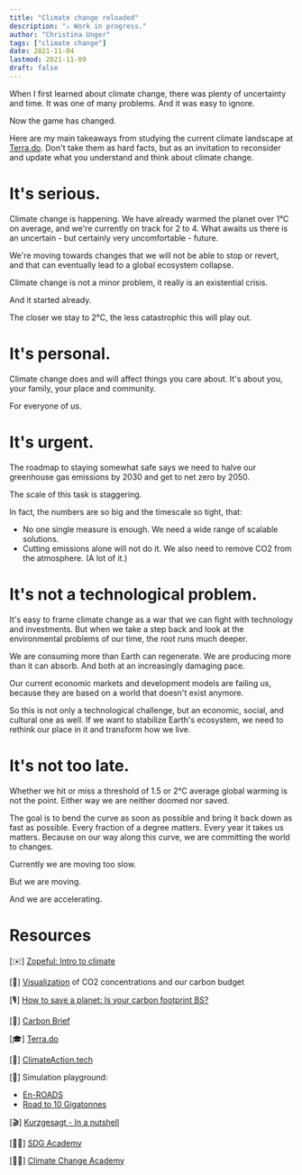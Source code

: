 ```yaml
---
title: "Climate change reloaded"
description: "⚠️ Work in progress."
author: "Christina Unger"
tags: ["climate change"]
date: 2021-11-04
lastmod: 2021-11-09
draft: false
---
```


When I first learned about climate change, there was plenty of uncertainty and time. It was one of many problems. And it was easy to ignore.

Now the game has changed.

Here are my main takeaways from studying the current climate landscape at [Terra.do](https://www.terra.do/climate-change-learning-for-action/).
Don't take them as hard facts, but as an invitation to reconsider and update what you understand and think about climate change.

# It's serious.

Climate change is happening. We have already warmed the planet over 1°C on average, and we're currently on track for 2 to 4. What awaits us there is an uncertain - but certainly very uncomfortable - future.

We're moving towards changes that we will not be able to stop or revert, and that can eventually lead to a global ecosystem collapse.

Climate change is not a minor problem, it really is an existential crisis.

And it started already.

The closer we stay to 2°C, the less catastrophic this will play out.

# It's personal.

Climate change does and will affect things you care about.
It's about you, your family, your place and community.

For everyone of us.

# It's urgent.

The roadmap to staying somewhat safe says we need to halve our greenhouse gas emissions by 2030 and get to net zero by 2050.

The scale of this task is staggering.

In fact, the numbers are so big and the timescale so tight, that:

* No one single measure is enough. We need a wide range of scalable solutions.
* Cutting emissions alone will not do it. We also need to remove CO2 from the atmosphere. (A lot of it.)

# It's not a technological problem.

It's easy to frame climate change as a war that we can fight with technology and investments.
But when we take a step back and look at the environmental problems of our time, the root runs much deeper.

We are consuming more than Earth can regenerate.
We are producing more than it can absorb.
And both at an increasingly damaging pace.

Our current economic markets and development models are failing us, because they are based on a world that doesn't exist anymore.

So this is not only a technological challenge, but an economic, social, and cultural one as well.
If we want to stabilize Earth's ecosystem, we need to rethink our place in it and transform how we live.

# It's not too late.

Whether we hit or miss a threshold of 1.5 or 2°C average global warming is not the point.
Either way we are neither doomed nor saved.

The goal is to bend the curve as soon as possible and bring it back down as fast as possible.
Every fraction of a degree matters. Every year it takes us matters.
Because on our way along this curve, we are committing the world to changes.

Currently we are moving too slow.

But we are moving.

And we are accelerating.

# Resources

[✉️] [Zopeful: Intro to climate](https://zopeful.com/course/intro-to-climate)

[🎨] [Visualization](http://openclimatedata.net/climate-spirals/carbon-budget-concentration/) of CO2 concentrations and our carbon budget

[🎙️] [How to save a planet: Is your carbon footprint BS?](https://gimletmedia.com/shows/howtosaveaplanet/llh8gxg/is-your-carbon-footprint-bs)

[📖] [Carbon Brief](https://www.carbonbrief.org/)

[🎓] [Terra.do](https://www.terra.do/)

[💬] [ClimateAction.tech](https://climateaction.tech/)

[🤹] Simulation playground:

* [En-ROADS](https://en-roads.climateinteractive.org/scenario.html)
* [Road to 10 Gigatonnes](https://www.roadto10gigatons.com/) 

[🎬] [Kurzgesagt - In a nutshell](https://www.youtube.com/user/Kurzgesagt)

[🧑‍🏫] [SDG Academy](https://sdgacademy.org/)

[🧑‍🏫] [Climate Change Academy](http://climatechangeacademy.com/)
